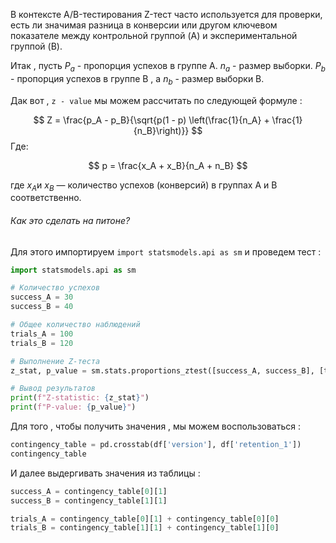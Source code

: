 В контексте A/B-тестирования Z-тест часто используется для проверки, есть ли значимая разница в конверсии или другом ключевом показателе между контрольной группой (A) и экспериментальной группой (B).

Итак , пусть $P_a$ - пропорция успехов в группе А. $n_a$ - размер выборки.  $P_b$ - пропорция успехов в группе B , а $n_b$ - размер выборки B. 

Дак вот , `z - value` мы можем рассчитать по следующей формуле : 

$$
Z = \frac{p_A - p_B}{\sqrt{p(1 - p) \left(\frac{1}{n_A} + \frac{1}{n_B}\right)}}
$$
Где:

$$
p = \frac{x_A + x_B}{n_A + n_B}
$$

где $x_A​$ и  $x_B$​ — количество успехов (конверсий) в группах A и B соответственно.

<h6>Как это сделать на питоне? </h6>

Для этого импортируем `import statsmodels.api as sm` и проведем тест : 

```python
import statsmodels.api as sm

# Количество успехов
success_A = 30
success_B = 40

# Общее количество наблюдений
trials_A = 100
trials_B = 120

# Выполнение Z-теста
z_stat, p_value = sm.stats.proportions_ztest([success_A, success_B], [trials_A, trials_B])

# Вывод результатов
print(f"Z-statistic: {z_stat}")
print(f"P-value: {p_value}")

```

Для того , чтобы получить значения , мы можем воспользоваться : 

```python
contingency_table = pd.crosstab(df['version'], df['retention_1'])
contingency_table
```

И далее выдергивать значения из таблицы : 

```python
success_A = contingency_table[0][1]
success_B = contingency_table[1][1]

trials_A = contingency_table[0][1] + contingency_table[0][0]
trials_B = contingency_table[1][1] + contingency_table[1][0]
```

